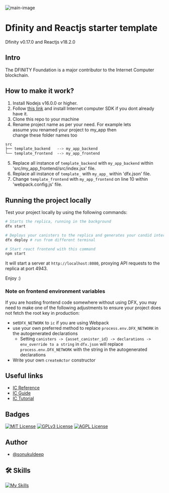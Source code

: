 ![main-image](https://wsrv.nl/?url=repository-images.githubusercontent.com/282042743/9c891880-fdc0-11ea-8ccc-f3cd9c00e5ae&w=600)

# Dfinity and Reactjs starter template

Dfinity v0.17.0 and Reactjs v18.2.0

## Intro
The DFINITY Foundation is a major contributor to the Internet Computer blockchain.

## How to make it work?
1. Install Nodejs v16.0.0 or higher.
2. Follow [this link](https://internetcomputer.org/docs/current/tutorials/deploy_sample_app#step-1-install-the-internet-computer-ic-sdk) and install Internet computer SDK if you dont already have it.
1. Clone this repo to your machine
2. Rename project name as per your need. For example lets<br> assume you renamed your project to my_app then<br> change these folder names too
```css
src
├── template_backend   --> my_app_backend
└── template_frontend  --> my_app_frontend
```
5. Replace all instance of `template_backend` with `my_app_backend` within 'src/my_app_frontend/src/index.jsx' file.
6. Replace all instance of `template_` with `my_app_` within 'dfx.json' file.
7. Change `template_frontend` with `my_app_frontend` on line 10 within 'webpack.config.js' file. 

## Running the project locally

Test your project locally by using the following commands:

```bash
# Starts the replica, running in the background
dfx start

# Deploys your canisters to the replica and generates your candid interface
dfx deploy # run from different terminal

# Start react frontend with this command
npm start
```

It will start a server at `http://localhost:8080`, proxying API requests to the replica at port 4943.

Enjoy :)

### Note on frontend environment variables

If you are hosting frontend code somewhere without using DFX, you may need to make one of the following adjustments to ensure your project does not fetch the root key in production:

- set`DFX_NETWORK` to `ic` if you are using Webpack
- use your own preferred method to replace `process.env.DFX_NETWORK` in the autogenerated declarations
  - Setting `canisters -> {asset_canister_id} -> declarations -> env_override to a string` in `dfx.json` will replace `process.env.DFX_NETWORK` with the string in the autogenerated declarations
- Write your own `createActor` constructor


## Useful links
- [IC Reference](https://internetcomputer.org/docs/current/references/)
- [IC Guide](https://internetcomputer.org/docs/current/developer-docs/)
- [IC Tutorial](https://internetcomputer.org/docs/current/tutorials/)

## Badges

[![MIT License](https://img.shields.io/badge/License-MIT-green.svg)](https://choosealicense.com/licenses/mit/) 
[![GPLv3 License](https://img.shields.io/badge/License-GPL%20v3-yellow.svg)](https://opensource.org/licenses/)
[![AGPL License](https://img.shields.io/badge/license-AGPL-blue.svg)](http://www.gnu.org/licenses/agpl-3.0)

## Author
- [@sonukuldeep](https://www.github.com/sonukuldeep)

## 🛠 Skills

[![My Skills](https://skillicons.dev/icons?i=js,ts,html,css,tailwind,sass,nodejs,react,vue,flask,rust,python,php,solidity,mongodb,mysql,prisma,figma,threejs,unity,godot)](https://github.com/sonukuldeep)
